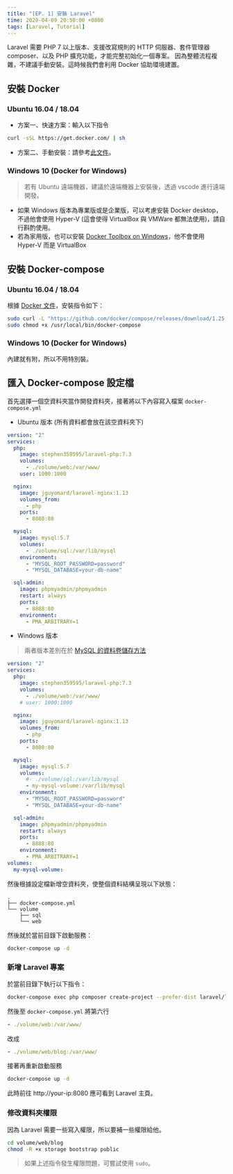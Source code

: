 ```yaml
---
title: "[EP. 1] 安裝 Laravel"
time: 2020-04-09 20:50:00 +0800
tags: [Laravel, Tutorial]
---
```


Laravel 需要 PHP 7 以上版本、支援改寫規則的 HTTP 伺服器、套件管理器 composer、以及 PHP 擴充功能，才能完整初始化一個專案。
因為整體流程複雜，不建議手動安裝。這時候我們會利用 Docker 協助環境建置。

## 安裝 Docker

### Ubuntu 16.04 / 18.04

- 方案一、快速方案：輸入以下指令

```bash
curl -sSL https://get.docker.com/ | sh
```

- 方案二、手動安裝：請參考[此文件](https://docs.mcl.math.ncu.edu.tw/books/mcl-documents/page/docker-ce-%E8%88%87-docker-compose-%E9%83%A8%E5%B1%AC)。

### Windows 10 (Docker for Windows)

> 若有 Ubuntu 遠端機器，建議於遠端機器上安裝後，透過 vscode 進行遠端開發。

- 如果 Windows 版本為專業版或是企業版，可以考慮安裝 Docker desktop，不過他會使用 Hyper-V (這會使得 VirtualBox 與 VMWare 都無法使用)，請自行斟酌使用。
- 若為家用版，也可以安裝 [Docker Toolbox on Windows](https://docs.docker.com/toolbox/toolbox_install_windows/)，他不會使用 Hyper-V 而是 VirtualBox

## 安裝 Docker-compose

### Ubuntu 16.04 / 18.04

根據 [Docker 文件](https://docs.docker.com/compose/install/)，安裝指令如下：

```bash
sudo curl -L "https://github.com/docker/compose/releases/download/1.25.3/docker-compose-$(uname -s)-$(uname -m)" -o /usr/local/bin/docker-compose
sudo chmod +x /usr/local/bin/docker-compose
```

### Windows 10 (Docker for Windows)

內建就有附，所以不用特別裝。

## 匯入 Docker-compose 設定檔

首先選擇一個空資料夾當作開發資料夾，接著將以下內容寫入檔案 `docker-compose.yml`

- Ubuntu 版本 (所有資料都會放在該空資料夾下)

```yaml
version: "2"
services:
  php:
    image: stephen359595/laravel-php:7.3
    volumes:
      - ./volume/web:/var/www/
    user: 1000:1000

  nginx:
    image: jguyomard/laravel-nginx:1.13
    volumes_from:
      - php
    ports:
      - 8080:80

  mysql:
    image: mysql:5.7
    volumes:
      - ./volume/sql:/var/lib/mysql
    environment:
      - "MYSQL_ROOT_PASSWORD=password"
      - "MYSQL_DATABASE=your-db-name"

  sql-admin:
    image: phpmyadmin/phpmyadmin
    restart: always
    ports:
      - 8888:80
    environment:
      - PMA_ARBITRARY=1
```

- Windows 版本

> 兩者版本差別在於 [MySQL 的資料卷儲存方法](https://stackoverflow.com/a/39208187)

```yaml
version: "2"
services:
  php:
    image: stephen359595/laravel-php:7.3
    volumes:
      - ./volume/web:/var/www/
    # user: 1000:1000

  nginx:
    image: jguyomard/laravel-nginx:1.13
    volumes_from:
      - php
    ports:
      - 8080:80

  mysql:
    image: mysql:5.7
    volumes:
      #- ./volume/sql:/var/lib/mysql
      - my-mysql-volume:/var/lib/mysql
    environment:
      - "MYSQL_ROOT_PASSWORD=password"
      - "MYSQL_DATABASE=your-db-name"

  sql-admin:
    image: phpmyadmin/phpmyadmin
    restart: always
    ports:
      - 8888:80
    environment:
      - PMA_ARBITRARY=1
volumes:
  my-mysql-volume:
```

然後根據設定檔新增空資料夾，使整個資料結構呈現以下狀態：

```
.
├── docker-compose.yml
└── volume
    ├── sql
    └── web
```

然後就於當前目錄下啟動服務：

```bash
docker-compose up -d
```

### 新增 Laravel 專案

於當前目錄下執行以下指令：

```bash
docker-compose exec php composer create-project --prefer-dist laravel/laravel blog "5.8.*"
```

然後至 `docker-compose.yml` 將第六行

```yaml
- ./volume/web:/var/www/
```

改成

```yaml
- ./volume/web/blog:/var/www/
```

接著再重新啟動服務

```bash
docker-compose up -d
```

此時前往 http://your-ip:8080 應可看到 Laravel 主頁。

### 修改資料夾權限

因為 Laravel 需要一些寫入權限，所以要補一些權限給他。

```bash
cd volume/web/blog
chmod -R +x storage bootstrap public
```

> 如果上述指令發生權限問題，可嘗試使用 `sudo`。
